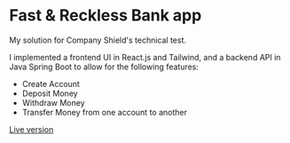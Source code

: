 # Fast & Reckless Bank app

My solution for Company Shield's technical test.

I implemented a frontend UI in React.js and Tailwind, and a backend API in Java Spring Boot to allow for the following features:
- Create Account
- Deposit Money
- Withdraw Money
- Transfer Money from one account to another

[Live version](https://fast-reckless-bank.vercel.app/)